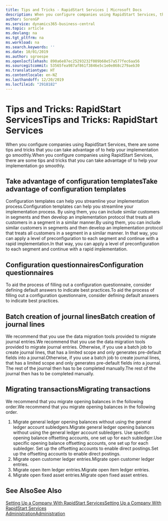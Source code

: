```yaml
---
title: Tips and Tricks - RapidStart Services | Microsoft Docs
description: When you configure companies using RapidStart Services, there are some tips and tricks that you can take advantage of to help your implementation go smoothly.
author: SorenGP
ms.service: dynamics365-business-central
ms.topic: article
ms.devlang: na
ms.tgt_pltfrm: na
ms.workload: na
ms.search.keywords: ''
ms.date: 10/01/2019
ms.author: sgroespe
ms.openlocfilehash: 890a6e87ec25293232f089b68e57a577fec6aa56
ms.sourcegitcommit: 53565fea987af861f3846e5c1e0e868c279aeb30
ms.translationtype: HT
ms.contentlocale: en-NZ
ms.lasthandoff: 12/20/2019
ms.locfileid: "2918182"
---
```

# <a name="tips-and-tricks-rapidstart-services"></a><span data-ttu-id="96aa8-103">Tips and Tricks: RapidStart Services</span><span class="sxs-lookup"><span data-stu-id="96aa8-103">Tips and Tricks: RapidStart Services</span></span>
<span data-ttu-id="96aa8-104">When you configure companies using RapidStart Services, there are some tips and tricks that you can take advantage of to help your implementation go smoothly.</span><span class="sxs-lookup"><span data-stu-id="96aa8-104">When you configure companies using RapidStart Services, there are some tips and tricks that you can take advantage of to help your implementation go smoothly.</span></span>  

## <a name="take-advantage-of-configuration-templates"></a><span data-ttu-id="96aa8-105">Take advantage of configuration templates</span><span class="sxs-lookup"><span data-stu-id="96aa8-105">Take advantage of configuration templates</span></span>  
<span data-ttu-id="96aa8-106">Configuration templates can help you streamline your implementation process.</span><span class="sxs-lookup"><span data-stu-id="96aa8-106">Configuration templates can help you streamline your implementation process.</span></span> <span data-ttu-id="96aa8-107">By using them, you can include similar customers in segments and then develop an implementation protocol that treats all customers in a segment in a similar manner.</span><span class="sxs-lookup"><span data-stu-id="96aa8-107">By using them, you can include similar customers in segments and then develop an implementation protocol that treats all customers in a segment in a similar manner.</span></span> <span data-ttu-id="96aa8-108">In that way, you can apply a level of preconfiguration to each segment and continue with a rapid implementation.</span><span class="sxs-lookup"><span data-stu-id="96aa8-108">In that way, you can apply a level of preconfiguration to each segment and continue with a rapid implementation.</span></span>  

## <a name="configuration-questionnaires"></a><span data-ttu-id="96aa8-109">Configuration questionnaires</span><span class="sxs-lookup"><span data-stu-id="96aa8-109">Configuration questionnaires</span></span>  
<span data-ttu-id="96aa8-110">To aid the process of filling out a configuration questionnaire, consider defining default answers to indicate best practices.</span><span class="sxs-lookup"><span data-stu-id="96aa8-110">To aid the process of filling out a configuration questionnaire, consider defining default answers to indicate best practices.</span></span>  

## <a name="batch-creation-of-journal-lines"></a><span data-ttu-id="96aa8-111">Batch creation of journal lines</span><span class="sxs-lookup"><span data-stu-id="96aa8-111">Batch creation of journal lines</span></span>  
<span data-ttu-id="96aa8-112">We recommend that you use the data migration tools provided to migrate journal entries.</span><span class="sxs-lookup"><span data-stu-id="96aa8-112">We recommend that you use the data migration tools provided to migrate journal entries.</span></span> <span data-ttu-id="96aa8-113">Otherwise, if you use a batch job to create journal lines, that has a limited scope and only generates pre-default fields into a journal.</span><span class="sxs-lookup"><span data-stu-id="96aa8-113">Otherwise, if you use a batch job to create journal lines, that has a limited scope and only generates pre-default fields into a journal.</span></span> <span data-ttu-id="96aa8-114">The rest of the journal then has to be completed manually.</span><span class="sxs-lookup"><span data-stu-id="96aa8-114">The rest of the journal then has to be completed manually.</span></span>  

## <a name="migrating-transactions"></a><span data-ttu-id="96aa8-115">Migrating transactions</span><span class="sxs-lookup"><span data-stu-id="96aa8-115">Migrating transactions</span></span>  
<span data-ttu-id="96aa8-116">We recommend that you migrate opening balances in the following order.</span><span class="sxs-lookup"><span data-stu-id="96aa8-116">We recommend that you migrate opening balances in the following order.</span></span> <!--Be aware that you cannot insert ledger entries directly. Instead you must use journals to post the journal lines--> 

1.  <span data-ttu-id="96aa8-117">Migrate general ledger opening balances without using the general ledger account subledgers.</span><span class="sxs-lookup"><span data-stu-id="96aa8-117">Migrate general ledger opening balances without using the general ledger account subledgers.</span></span> <span data-ttu-id="96aa8-118">Use specific opening balance offsetting accounts, one set up for each subledger.</span><span class="sxs-lookup"><span data-stu-id="96aa8-118">Use specific opening balance offsetting accounts, one set up for each subledger.</span></span> <span data-ttu-id="96aa8-119">Set up the offsetting accounts to enable direct postings.</span><span class="sxs-lookup"><span data-stu-id="96aa8-119">Set up the offsetting accounts to enable direct postings.</span></span>  
2.  <span data-ttu-id="96aa8-120">Migrate open customer ledger entries.</span><span class="sxs-lookup"><span data-stu-id="96aa8-120">Migrate open customer ledger entries.</span></span>  <!--work on these-->
3.  <span data-ttu-id="96aa8-121">Migrate open item ledger entries.</span><span class="sxs-lookup"><span data-stu-id="96aa8-121">Migrate open item ledger entries.</span></span>  
4.  <span data-ttu-id="96aa8-122">Migrate open fixed asset entries.</span><span class="sxs-lookup"><span data-stu-id="96aa8-122">Migrate open fixed asset entries.</span></span>  

## <a name="see-also"></a><span data-ttu-id="96aa8-123">See Also</span><span class="sxs-lookup"><span data-stu-id="96aa8-123">See Also</span></span>  
[<span data-ttu-id="96aa8-124">Setting Up a Company With RapidStart Services</span><span class="sxs-lookup"><span data-stu-id="96aa8-124">Setting Up a Company With RapidStart Services</span></span>](admin-set-up-a-company-with-rapidstart.md)  
[<span data-ttu-id="96aa8-125">Administration</span><span class="sxs-lookup"><span data-stu-id="96aa8-125">Administration</span></span>](admin-setup-and-administration.md)
